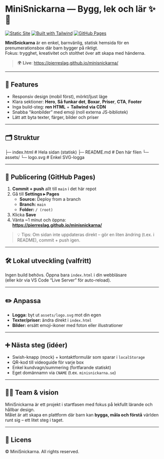 # MiniSnickarna — Bygg, lek och lär ✨🔨

[![Static Site](https://img.shields.io/badge/site-static-green)](#)
[![Built with Tailwind](https://img.shields.io/badge/tailwind-css-blue)](#)
[![GitHub Pages](https://img.shields.io/badge/deploy-GitHub%20Pages-black)](#)

**MiniSnickarna** är en enkel, barnvänlig, statisk hemsida för en prenumerationsbox där barn bygger på riktigt.  
Fokus: trygghet, kreativitet och stolthet över att skapa med händerna.

> 🌍 **Live**: https://pierreslag.github.io/minisnickarna/

---

## 🎯 Features
- Responsiv design (mobil först), mörkt/ljust läge  
- Klara sektioner: **Hero**, **Så funkar det**, **Boxar**, **Priser**, **CTA**, **Footer**  
- Inga build-steg: **ren HTML** + **Tailwind via CDN**  
- Snabba “ikonbilder” med emoji (noll externa JS-bibliotek)  
- Lätt att byta texter, färger, bilder och priser  

---

## 🗂 Struktur
├─ index.html # Hela sidan (statisk)
├─ README.md # Den här filen
└─ assets/
└─ logo.svg # Enkel SVG-logga

---

## 🚀 Publicering (GitHub Pages)
1. **Commit + push** allt till `main` i det här repot  
2. Gå till **Settings ▸ Pages**  
   - **Source:** Deploy from a branch  
   - **Branch:** `main`  
   - **Folder:** `/ (root)`  
3. Klicka **Save**  
4. Vänta ~1 minut och öppna:  
   **https://pierreslag.github.io/minisnickarna/**  

> 💡 Tips: Om sidan inte uppdateras direkt – gör en liten ändring (t.ex. i README), commit + push igen.

---

## 🛠 Lokal utveckling (valfritt)
Ingen build behövs. Öppna bara `index.html` i din webbläsare  
(eller kör via VS Code “Live Server” för auto-reload).

---

## ✏️ Anpassa
- **Logga:** byt ut `assets/logo.svg` mot din egen  
- **Texter/priser:** ändra direkt i `index.html`  
- **Bilder:** ersätt emoji-ikoner med foton eller illustrationer  

---

## ➕ Nästa steg (idéer)
- Swish-knapp (mock) + kontaktformulär som sparar i `localStorage`  
- QR-kod till videoguide för varje box  
- Enkel kundvagn/summering (fortfarande statiskt)  
- Eget domännamn via `CNAME` (t.ex. `minisnickarna.se`)  

---

## 👷‍♀️ Team & vision
MiniSnickarna är ett projekt i startfasen med fokus på lekfullt lärande och hållbar design.  
Målet är att skapa en plattform där barn kan **bygga, måla och förstå** världen runt sig – ett litet steg i taget.  

---

## 📜 Licens
© MiniSnickarna. All rights reserved.
